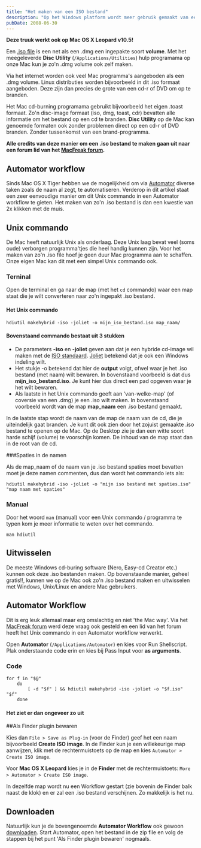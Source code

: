 ```yaml
---
title: "Het maken van een ISO bestand"
description: "Op het Windows platform wordt meer gebruik gemaakt van een .iso als zijnde Master disc-image formaat. Via een Unix command en een simpele Automator workflow kunnen we dat ook op de Mac."
pubDate: 2008-06-30
---
```


**Deze truuk werkt ook op Mac OS X Leopard v10.5!**

Een [.iso file](http://en.wikipedia.org/wiki/Iso_%28file_format%29) is een net als een .dmg een ingepakte soort **volume**. Met het meegeleverde **Disc Utility** (`/Applications/Utilities`) hulp programama op onze Mac kun je zo'n .dmg volume ook zelf maken.

Via het internet worden ook veel Mac programma's aangeboden als een .dmg volume. Linux distributies worden bijvoorbeeld in dit .iso formaat aangeboden. Deze zijn dan precies de grote van een cd-r of DVD om op te branden.

Het Mac cd-burning programama gebruikt bijvoorbeeld het eigen .toast formaat. Zo'n disc-image formaat (iso, dmg, toast, cdr) bevatten alle informatie om het bestand op een cd te branden. **Disc Utility** op de Mac kan genoemde formaten ook zonder problemen direct op een cd-r of DVD branden. Zonder tussenkomst van een brand-programma.

**Alle credits van deze manier om een .iso bestand te maken gaan uit naar een forum lid van het [MacFreak forum](http://macfreak.nl/cgi-bin/forums/forum.cgi).**

## Automator workflow

Sinds Mac OS X Tiger hebben we de mogelijkheid om via [Automator](http://www.apple.com/nl/macosx/features/automator/) diverse taken zoals de naam al zegt, te automatiseren. Verderop in dit artikel staat een zeer eenvoudige manier om dit Unix commando in een Automator workflow te gieten. Het maken van zo'n .iso bestand is dan een kwestie van 2x klikken met de muis.

## Unix commando

De Mac heeft natuurlijk Unix als onderlaag. Deze Unix laag bevat veel (soms oude) verborgen programma'tjes die heel handig kunnen zijn. Voor het maken van zo'n .iso file hoef je geen duur Mac programma aan te schaffen. Onze eigen Mac kan dit met een simpel Unix commando ook.

### Terninal

Open de terminal en ga naar de map (met het `cd` commando) waar een map staat die je wilt converteren naar zo'n ingepakt .iso bestand.

#### Het Unix commando

	hdiutil makehybrid -iso -joliet -o mijn_iso_bestand.iso map_naam/

#### Bovenstaand commando bestaat uit 3 stukken

* De parameters **-iso** en **-joliet** geven aan dat je een hybride cd-image wil maken met de [ISO standaard](http://en.wikipedia.org/wiki/Iso_%28file_format%29). [Joliet](http://en.wikipedia.org/wiki/Joliet_%28file_system%29) betekend dat je ook een Windows indeling wilt.
* Het stukje -o betekend dat hier de **output** volgt, ofwel waar je het .iso bestand (met naam) wilt bewaren. In bovenstaand voorbeeld is dat dus **mijn_iso_bestand.iso**. Je kunt hier dus direct een pad opgeven waar je het wilt bewaren.
* Als laatste in het Unix commando geeft aan 'van-welke-map' (of coversie van een .dmg) je een .iso wilt maken. In bovenstaand voorbeeld wordt van de map **map_naam** een .iso bestand gemaakt.
 
In de laatste stap wordt de naam van de map de naam van de cd, die je uiteindelijk gaat branden. Je kunt dit ook zien door het zojuist gemaakte .iso bestand te openen op de Mac. Op de Desktop zie je dan een witte soort harde schijf (volume) te voorschijn komen. De inhoud van de map staat dan in de root van de cd.

###Spaties in de namen

Als de map_naam of de naam van je .iso bestand spaties moet bevatten moet je deze namen commenten, dus dan wordt het commando iets als:

	hdiutil makehybrid -iso -joliet -o "mijn iso bestand met spaties.iso" "map naam met spaties"

### Manual

Door het woord `man` (manual) voor een Unix commando / programma te typen kom je meer informatie te weten over het commando.

	man hdiutil

## Uitwisselen

De meeste Windows cd-buring software (Nero, Easy-cd Creator etc.) kunnen ook deze .iso bestanden maken. Op bovenstaande manier, geheel gratis!!, kunnen we op de Mac ook zo'n .iso bestand maken en uitwisselen met Windows, Unix/Linux en andere Mac gebruikers.

## Automator Workflow

Dit is erg leuk allemaal maar erg omslachtig en niet 'the Mac way'. Via het [MacFreak forum](http://macfreak.nl/cgi-bin/forums/forum.cgi) werd deze vraag ook gesteld en een lid van het forum heeft het Unix commando in een Automator workflow verwerkt.

Open **Automator** (`/Applications/Automator`) en kies voor Run Shellscript. Plak onderstaande code erin en kies bij Pass Input voor **as arguments**.

### Code

	for f in "$@" 
		do
			[ -d "$f" ] && hdiutil makehybrid -iso -joliet -o "$f.iso" "$f" 
		done

#### Het ziet er dan ongeveer zo uit


##Als Finder plugin bewaren

Kies dan `File > Save as Plug-in` (voor de Finder) geef het een naam bijvoorbeeld **Create ISO image**. In de Finder kun je een willekeurige map aanwijzen, klik met de rechtermuistoets op de map en kies `Automator > Create ISO image`.

Voor **Mac OS X Leopard** kies je in de **Finder** met de rechtermuistoets: `More > Automator > Create ISO image`.

In dezelfde map wordt nu een Workflow gestart (zie bovenin de Finder balk naast de klok) en er zal een .iso bestand verschijnen. Zo makkelijk is het nu.

## Downloaden

Natuurlijk kun je de bovengenoemde **Automator Workflow** ook gewoon [downloaden](http://www.atlantisdesign.nl/public/automator_create_iso.zip). Start Automator, open het bestand in de zip file en volg de stappen bij het punt 'Als Finder plugin bewaren' nogmaals.